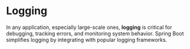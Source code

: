 # Logging

In any application, especially large-scale ones, **logging** is critical for debugging, tracking errors, and monitoring system behavior. Spring Boot simplifies logging by integrating with popular logging frameworks.
